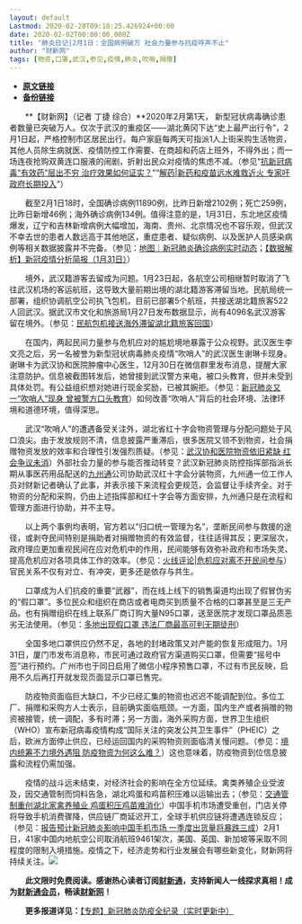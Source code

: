 ```yaml
---
layout: default
Lastmod: 2020-02-28T09:18:25.426924+00:00
date: 2020-02-02T00:00:00.000Z
title: "肺炎日记|2月1日：全国病例破万 社会力量参与抗疫呼声不止"
author: "财新网"
tags: [物资,口罩,武汉,参见,疫情,肺炎,吹哨,捐赠]
---
```


* [**原文链接**](http://www.caixin.com/2020-02-02/101510545.html)
* [**备份链接**](https://web.archive.org/web/20200203142833/http://www.caixin.com/2020-02-02/101510545.html)


　　**【财新网】（记者 丁捷 综合）**2020年2月第1天， 新型冠状病毒确诊患者数量已突破万人。仅次于武汉的重疫区——湖北黄冈下达“史上最严出行令”，2月1日起，严格控制市区居民出行。每户家庭每两天可指派1人上街采购生活物资，其他人员除生病就医、疫情防控工作需要、在商超和药店上班外，不得外出；而一场连夜抢购双黄连口服液的闹剧，折射出民众对疫情的焦虑不减。（参见“[抗新冠病毒“有效药”层出不穷 治疗效果如何证实？](http://china.caixin.com/2020-02-02/101510540.html)”“[解药|新药和疫苗远水难救近火 专家吁政府长期投入](http://www.caixin.com/2020-01-30/101509498.html)”）

　　截至2月1日18时，全国确诊病例11890例，比昨日新增2102例；死亡259例，比昨日新增46例；海外确诊病例134例。值得注意的是，1月31日，东北地区疫情爆发，辽宁和吉林新增病例大幅增加，海南、贵州、北京情况也不容乐观，但武汉不幸去世的患者人数远高于其他地区，重症患者、疑似病例、以及医护人员感染病例等相关数据披露并不完备。（参见：[地图｜新冠肺炎确诊病例实时动态](http://datanews.caixin.com/2020-01-20/101506236.html)；[【数据解析】新冠疫情分析简报（1月31日）](http://database.caixin.com/2020-02-01/101510133.html)）

　　境外，武汉籍游客去留成为问题。1月23日起，各航空公司相继暂时取消了飞往武汉机场的客运航班，这导致大量前期出境的湖北籍游客滞留当地。民航局统一部署，组织协调航空公司执飞包机，目前已部署5个航班，共接送湖北籍旅客522人回武汉。据武汉市文化和旅游局1月27日发布数据显示，尚有4096名武汉游客留在境外。（参见：[民航包机接送海外滞留湖北籍旅客回国](http://companies.caixin.com/2020-02-01/101510399.html)）

　　在国内，两起民间力量参与危机应对的尴尬境地暴露于公众视野。武汉医生李文亮之后，另一名被誉为新型冠状病毒肺炎疫情“吹哨人”的武汉医生谢琳卡现身。谢琳卡为武汉协和医院肿瘤中心医生，12月30日在微信群里发布消息，提醒大家注意防护。信息被截图转发后，她曾接到武汉警方来电，被口头教育，但并未受到具体处罚。有公益组织想对她进行现金奖励，已被其婉拒。（参见：[新冠肺炎又一“吹哨人”现身 曾被警方口头教育](http://www.caixin.com/2020-02-01/101510170.html)）如何改善“吹哨人”背后的社会环境、法律环境和道德环境，值得深思。

　　武汉“吹哨人”的遭遇备受关注外，湖北省红十字会物资管理与分配问题处于风口浪尖。由于发放规则不清，信息披露严重滞后，很多医院又领不到物资，社会捐赠物资发放的效率和合理性引发强烈质疑。（参见：[武汉协和医院物资依旧紧缺 红会争议未消](http://www.caixin.com/2020-02-01/101510056.html)）外部社会力量的参与能否推动转变？武汉新冠肺炎防控指挥部指派长期从事医药用品配送的[九州通](http://search.caixin.com/search/%E4%B9%9D%E5%B7%9E%E9%80%9A.html)公司协助武汉红十字会分装物资，九州通一位工作人员对财新记者确认了此事，并表示接下来流程会更规范，会监督让手续齐全。对于物资的分配和采购，仍由上述指挥部和红十字会等方面安排，九州通只是在流程和管理方面进行协助，并不主导。

　　以上两个事例均表明，官方若以“归口统一管理为名”，垄断民间参与救援的途径，或剥夺民间特别是捐助者对捐赠物资的有效监督，往往适得其反；更深层次，政府理应更加重视民间在应对危机中的作用，民间能够有效弥补政府和市场失灵、提高危机应对各项具体工作的效率。（参见：[火线评论|危机应对离不开民间参与](http://opinion.caixin.com/2020-02-01/101510451.html)）官民关系不仅有对立、有冲突，更多还是依存与共生。

　　口罩成为人们抗疫的重要“武器”，而在线上线下的销售渠道均出现了假冒伪劣的“假口罩”。多位民众和组织在商店或者电商买到质量不合格的口罩甚至是三无产品。也有捐赠组织在线上联系厂商订购大量N95口罩，送至医院才发现口罩品质恶劣无法使用。（参见：[多地出现假口罩 违法厂商最高可判无期徒刑](http://companies.caixin.com/2020-02-01/101510118.html)）

　　全国多地口罩供应仍然不足，各地的封堵政策又对产能的恢复形成阻力。1月31日，厦门市发布消息称，市民可通过政府官方渠道购买口罩，但需要“摇号中签”进行预约。广州市也于同日启用了微信小程序预售口罩，不过有市民反映，启用不久后再打开就发现页面显示口罩已售完。

　　防疫物资面临巨大缺口，不少已经汇集的物资也迟迟不能调配到位。多位工厂、捐赠和采购方人士表示，目前确实面临瓶颈。一方面，国内生产或者捐赠的物资被接管，统一调配，多有时滞；另一方面，海外采购方面，世界卫生组织（WHO）宣布新冠病毒疫情构成“国际关注的突发公共卫生事件”（PHEIC）之后，欧洲方面停止供应，已经运回国内的采购物资则面临清关慢问题。（参见：[境内统筹不力境外遇阻 防疫物资为何这么难？](http://companies.caixin.com/2020-02-01/101510416.html)）这也意味着，防疫物资到位信息披露和流程仍需加强。

　　疫情的战斗远未结束，对经济社会的影响在全方位延续。禽类养殖企业受波及，因交通管制而饲料告急，湖北鸡蛋和鸡苗积压难以运输出去；（参见：[交通管制重创湖北家禽养殖业 鸡蛋积压鸡苗难消化](http://companies.caixin.com/2020-02-01/101510163.html)）中国手机市场遭受重创，门店关停将导致手机消费骤降，供应链厂商延迟开工，全球手机供应链将遭遇连锁反应；（参见：[报告预计新冠肺炎影响中国手机市场 一季度出货量将暴跌三成](http://www.caixin.com/2020-02-01/101510176.html)）2月1日，41家中国内地航空公司取消航班9461架次，美国、英国、新加坡等采取不同程度的限制入境措施。疫情之下，经济走势和行业发展会有哪些新变化，财新网将持续关注。[![](/images/post/d02a42d9cb3dec9320e5f550278911c7.ico)](http://www.caixin.com/2020-02-02/101510545.html)

　　**此文限时免费阅读。感谢热心读者订阅[财新通](http://mall.caixin.com/mall/web/product/product.html?id=733&originReferrer=appfree&channelSource=appfree)，支持新闻人一线探求真相！成为[财新通会员](http://mall.caixin.com/mall/web/list/list.html?type=127&originReferrer=appfree&channelSource=appfree)，畅读[财新网](https://datayi.cn/1lnZaaidYRRn)！**

　　**更多报道详见：**[【专题】新冠肺炎防疫全纪录（实时更新中）](http://m.app.caixin.com/m_topic_detail/1473.html)

